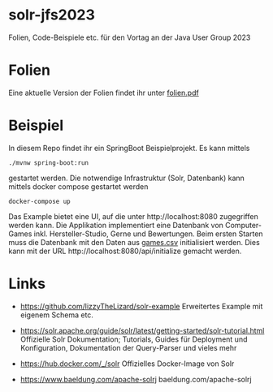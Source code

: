 # solr-jfs2023
Folien, Code-Beispiele etc. für den Vortag an der Java User Group 2023

# Folien
Eine aktuelle Version der Folien findet ihr unter [folien.pdf](folien.pdf)

# Beispiel
In diesem Repo findet ihr ein SpringBoot Beispielprojekt. Es kann mittels
```
./mvnw spring-boot:run
```

gestartet werden. Die notwendige Infrastruktur (Solr, Datenbank) kann mittels docker compose gestartet werden
```
docker-compose up
```

Das Example bietet eine UI, auf die unter http://localhost:8080 zugegriffen werden kann. Die Applikation implementiert eine Datenbank von Computer-Games inkl. Hersteller-Studio, Gerne und Bewertungen.
Beim ersten Starten muss die Datenbank mit den Daten aus [games.csv](src/main/resources/games.csv) initialisiert werden. Dies kann mit der URL http://localhost:8080/api/initialize gemacht werden.


# Links

* https://github.com/lizzyTheLizard/solr-example
Erweitertes Example mit eigenem Schema etc.

* https://solr.apache.org/guide/solr/latest/getting-started/solr-tutorial.html
Offizielle Solr Dokumentation; Tutorials, Guides für Deployment und Konfiguration, Dokumentation der Query-Parser und vieles mehr

* https://hub.docker.com/_/solr
Offizielles Docker-Image von Solr

* https://www.baeldung.com/apache-solrj
baeldung.com/apache-solrj